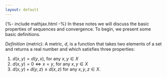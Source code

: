 ```yaml
---
layout: default
---
```

{%- include mathjax.html -%}
In these notes we will discuss the basic properties of sequences and convergence. To begin, we present some basic definitions.

*Definition* (metric): A metric, $d$, is a function that takes two elements of a set and returns a real number and which satisfies three properties:

1. $d(x,y) = d(y,x),$ for any $x,y \in X$
2. $d(x,y) = 0 \iff x = y$, for any $x,y \in X$
3. $d(x,y) + d(y,z) \leq d(x,z)$ for any $x,y,z \in X.$ 
